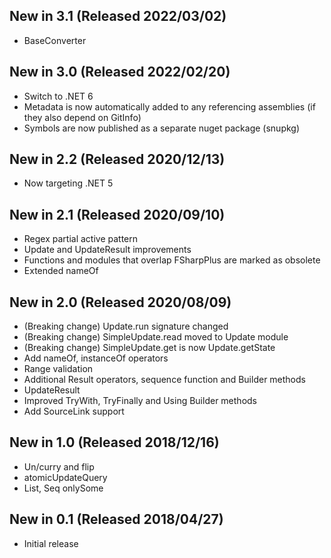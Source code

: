 ## New in 3.1 (Released 2022/03/02)
* BaseConverter

## New in 3.0 (Released 2022/02/20)
* Switch to .NET 6
* Metadata is now automatically added to any referencing assemblies (if they also depend on GitInfo)
* Symbols are now published as a separate nuget package (snupkg)

## New in 2.2 (Released 2020/12/13)
* Now targeting .NET 5

## New in 2.1 (Released 2020/09/10)
* Regex partial active pattern
* Update and UpdateResult improvements
* Functions and modules that overlap FSharpPlus are marked as obsolete
* Extended nameOf

## New in 2.0 (Released 2020/08/09)
* (Breaking change) Update.run signature changed
* (Breaking change) SimpleUpdate.read moved to Update module
* (Breaking change) SimpleUpdate.get is now Update.getState
* Add nameOf, instanceOf operators
* Range validation
* Additional Result operators, sequence function and Builder methods
* UpdateResult
* Improved TryWith, TryFinally and Using Builder methods
* Add SourceLink support

## New in 1.0 (Released 2018/12/16)
* Un/curry and flip
* atomicUpdateQuery
* List, Seq onlySome

## New in 0.1 (Released 2018/04/27)
* Initial release
